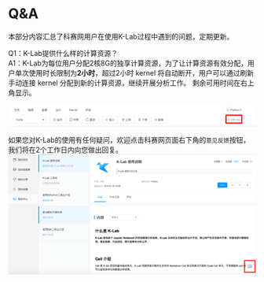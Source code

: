 # Q&A
本部分内容汇总了科赛网用户在使用K-Lab过程中遇到的问题，定期更新。

Q1：K-Lab提供什么样的计算资源？        
A1：K-Lab为每位用户分配2核8G的独享计算资源，为了让计算资源有效分配，用户单次使用时长限制为**2小时**，超过2小时 kernel 将自动断开，用户可以通过刷新手动连接 kernel 分配到新的计算资源，继续开展分析工作。
剩余可用时间在右上角显示。

![image description](image/kernel-time.png)

如果您对K-Lab的使用有任何疑问，欢迎点击科赛网页面右下角的`意见反馈`按钮，我们将在2个工作日内向您做出回复。
![image description](image/message.png)